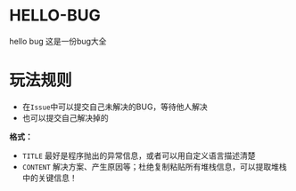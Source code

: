 # HELLO-BUG
hello bug 这是一份bug大全

# 玩法规则

- 在`Issue`中可以提交自己未解决的BUG，等待他人解决
- 也可以提交自己解决掉的

**格式：**
- `TITLE` 最好是程序抛出的异常信息，或者可以用自定义语言描述清楚
- `CONTENT` 解决方案、产生原因等；杜绝复制粘贴所有堆栈信息，可以提取堆栈中的关键信息！


